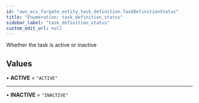 ```yaml
---
id: "aws_ecs_fargate_entity_task_definition.TaskDefinitionStatus"
title: "Enumeration: task_definition_status"
sidebar_label: "task_definition_status"
custom_edit_url: null
---
```


Whether the task is active or inactive

## Values

• **ACTIVE** = ``"ACTIVE"``

___

• **INACTIVE** = ``"INACTIVE"``
